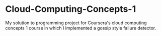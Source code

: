 # Cloud-Computing-Concepts-1
My solution to programming project for Coursera's cloud computing concepts 1 course in which I implemented a gossip style failure detector. 
